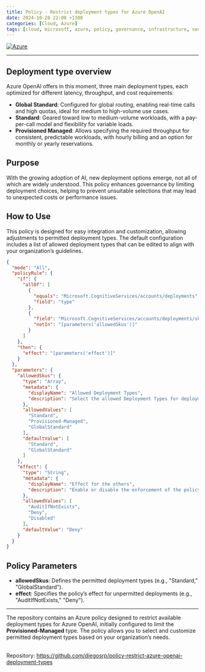 ```yaml
---
title: Policy - Restrict deployment types for Azure OpenAI
date: 2024-10-28 22:00 +1300
categories: [Cloud, Azure]
tags: [cloud, microsoft, azure, policy, governance, infrastructure, security, finops, openai, ai, json]
---
```


[![Azure](https://img.shields.io/badge/provider-Azure-blue)](https://registry.terraform.io/providers/hashicorp/azurerm/latest)

---

## Deployment type overview

Azure OpenAI offers in this moment, three main deployment types, each optimized for different latency, throughput, and cost requirements:

- **Global Standard**: Configured for global routing, enabling real-time calls and high quotas, ideal for medium to high-volume use cases.
- **Standard**: Geared toward low to medium-volume workloads, with a pay-per-call model and flexibility for variable loads.
- **Provisioned Managed**: Allows specifying the required throughput for consistent, predictable workloads, with hourly billing and an option for monthly or yearly reservations.

## Purpose

With the growing adoption of AI, new deployment options emerge, not all of which are widely understood. This policy enhances governance by limiting deployment choices, helping to prevent unsuitable selections that may lead to unexpected costs or performance issues.

## How to Use

This policy is designed for easy integration and customization, allowing adjustments to permitted deployment types. The default configuration includes a list of allowed deployment types that can be edited to align with your organization’s guidelines.

```json
{
  "mode": "All",
  "policyRule": {
    "if": {
      "allOf": [
        {
          "equals": "Microsoft.CognitiveServices/accounts/deployments",
          "field": "type"
        },
        {
          "field": "Microsoft.CognitiveServices/accounts/deployments/sku.name",
          "notIn": "[parameters('allowedSkus')]"
        }
      ]
    },
    "then": {
      "effect": "[parameters('effect')]"
    }
  },
  "parameters": {
    "allowedSkus": {
      "type": "Array",
      "metadata": {
        "displayName": "Allowed Deployment Types",
        "description": "Select the allowed Deployment Types for deployment"
      },
      "allowedValues": [
        "Standard",
        "Provisioned-Managed",
        "GlobalStandard"
      ],
      "defaultValue": [
        "Standard",
        "GlobalStandard"
      ]
    },	
    "effect": {
      "type": "String",
      "metadata": {
        "displayName": "Effect for the others",
        "description": "Enable or disable the enforcement of the policy"
      },
      "allowedValues": [
        "AuditIfNotExists",
        "Deny",
        "Disabled"
      ],
      "defaultValue": "Deny"
    }
  }
}
```

## Policy Parameters

- **allowedSkus**: Defines the permitted deployment types (e.g., "Standard," "GlobalStandard").
- **effect**: Specifies the policy’s effect for unpermitted deployments (e.g., "AuditIfNotExists," "Deny").

---

The repository contains an Azure policy designed to restrict available deployment types for Azure OpenAI, initially configured to limit the **Provisioned-Managed** type. The policy allows you to select and customize permitted deployment types based on your organization’s needs.

<br>
Repository: <a href="https://github.com/diegosrp/policy-restrict-azure-openai-deployment-types/blob/main/policy_definition_restrict_deployment_types_azure_openai.json" target="_blank">https://github.com/diegosrp/policy-restrict-azure-openai-deployment-types</a>